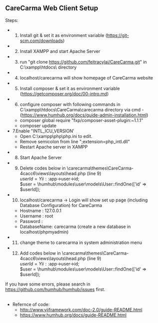 CareCarma Web Client Setup
------------------------------------------------------------------------------------------------------------------------
Steps:
- 1. Install git & set it as environment variable (https://git-scm.com/downloads) 
- 2. Install XAMPP and start Apache Server
- 3. run "git clone https://github.com/feitracylai/CareCarma.git" in C:\xampp\htdocs\ directory
- 4. localhost/carecarma will show homepage of CareCarma website
- 5. Install composer & set it as environment variable (https://getcomposer.org/doc/00-intro.md)
- 6. configure composer with following commands in C:\xampp\htdocs\CareCarma\carecarma directory via cmd  - (https://www.humhub.org/docs/guide-admin-installation.html)
	- composer global require "fxp/composer-asset-plugin:~1.1.1"
	- composer update
- 7.Enable "INTL_ICU_VERSION'
	- Open C:\xampp\php\php.ini to edit.
	- Remove semicolon from line ";extension=php_intl.dll"
	- Restart Apache server in XAMPP
- 8. Start Apache Server
- 9. Delete codes below in \carecarma\themes\CareCarma-4cacc6\views\layouts\head.php (line 9)<br>
	$userId = Yii::$app->user->id;<br>
    	$user = \humhub\modules\user\models\User::findOne(['id' => $userId]);
- 10. localhost/carecarma -> Login will show set up page  (including Database Configuration) for CareCarma
	- Hostname : 127.0.0.1
	- Username : root
	- Password : <blank>
	- DatabaseName: carecarma  (create a new database in localhost/phpmyadmin)
- 11. change theme to carecarma in system administration menu
- 12. Add codes below in \carecarma\themes\CareCarma-4cacc6\views\layouts\head.php (line 9)<br>
	$userId = Yii::$app->user->id;<br>
    	$user = \humhub\modules\user\models\User::findOne(['id' => $userId]);
	
If you have some errors, please search in https://github.com/humhub/humhub/issues first.<br><br>

- Refernce of code:
	- http://www.yiiframework.com/doc-2.0/guide-README.html
	- https://www.humhub.org/docs/guide-README.html
